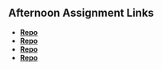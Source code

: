 ## Afternoon Assignment Links

* **[Repo](https://github.com/HiNubby/bcw_2023summer_scoreboard)**
* **[Repo](https://github.com/HiNubby/bcw_2023summer_vampirehunter)**
* **[Repo](https://github.com/HiNubby/bcw_2023summer_icecreamparlor)**
* **[Repo](https://github.com/HiNubby/<ASSIGNMENT_REPO>)**
